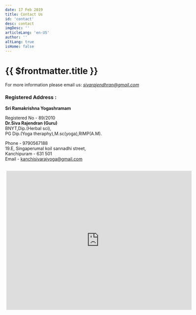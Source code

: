 ```yaml
---
date: 17 Feb 2019
title: Contact Us
id: 'contact'
desc: contact
imgDesc: ''
articleLang: 'en-US'
author: ''
altLang: true
isHome: false
---
```


<altLang />

# {{ $frontmatter.title }}

For more information please email us:
<a href="mailto: sivarajendhran@gmail.com"><em><sivarajendhran@gmail.com></em></a>

### Registered Address :
<b>Sri Ramakrishna Yogashramam</b>  

Registered No - 89/2010  
<b>Dr.Siva Rajendran (Guru)</b>  
BNYT,Dip.(Herbal sci),  
PG Dip.(Yoga theraphy),M.sc(yoga),RIMP(A.M).

Phone - 9790567188  
19.E, Singaperumal koil sannadhi street,  
Kanchipuram - 631 501  
Email - <a href="kanchisivarajyoga@gmail.com">kanchisivarajyoga@gmail.com </a>  

<div style="padding: 1rem 0.25rem 0.25rem 0.25rem; float: center;">
    <iframe src="https://www.google.com/maps/embed?pb=!1m14!1m8!1m3!1d578.300463904996!2d79.704289050948!3d12.822179104994976!3m2!1i1024!2i768!4f13.1!3m3!1m2!1s0x3a52c2facff8bff5%3A0x2ccfb1faf992bfe9!2sSri%20Ramakrishna%20Yogashramam(Registered%20Office)!5e0!3m2!1sen!2sin!4v1625274210897!5m2!1sen!2sin" width="600" height="450" style="border:0;" allowfullscreen="" loading="lazy"></iframe>
</div>



<style>

</style>